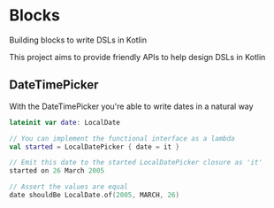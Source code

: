 # Blocks
Building blocks to write DSLs in Kotlin

This project aims to provide friendly APIs to help design DSLs in Kotlin

## DateTimePicker
With the DateTimePicker you're able to write dates in a natural way

```kotlin
lateinit var date: LocalDate

// You can implement the functional interface as a lambda
val started = LocalDatePicker { date = it }

// Emit this date to the started LocalDatePicker closure as 'it'
started on 26 March 2005

// Assert the values are equal
date shouldBe LocalDate.of(2005, MARCH, 26)
```